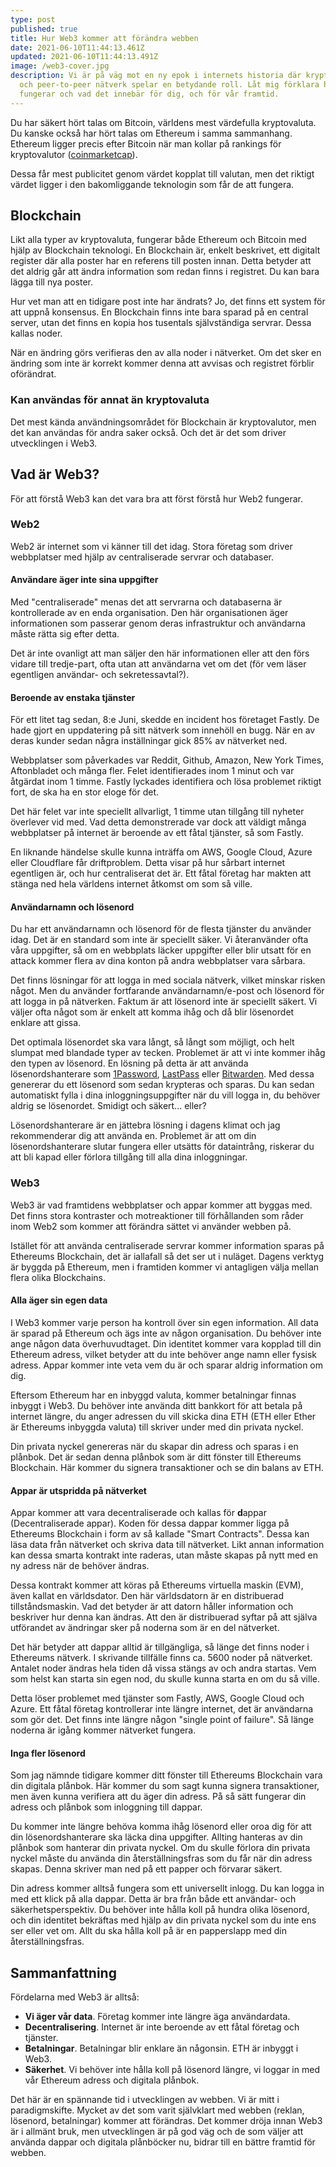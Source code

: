```yaml
---
type: post
published: true
title: Hur Web3 kommer att förändra webben
date: 2021-06-10T11:44:13.461Z
updated: 2021-06-10T11:44:13.491Z
image: /web3-cover.jpg
description: Vi är på väg mot en ny epok i internets historia där kryptovalutor
  och peer-to-peer nätverk spelar en betydande roll. Låt mig förklara hur det
  fungerar och vad det innebär för dig, och för vår framtid.
---
```

Du har säkert hört talas om Bitcoin, världens mest värdefulla kryptovaluta. Du kanske också har hört talas om Ethereum i samma sammanhang. Ethereum ligger precis efter Bitcoin när man kollar på rankings för kryptovalutor ([coinmarketcap](https://coinmarketcap.com/)).

Dessa får mest publicitet genom värdet kopplat till valutan, men det riktigt värdet ligger i den bakomliggande teknologin som får de att fungera.

## Blockchain

Likt alla typer av kryptovaluta, fungerar både Ethereum och Bitcoin med hjälp av Blockchain teknologi. En Blockchain är, enkelt beskrivet, ett digitalt register där alla poster har en referens till posten innan. Detta betyder att det aldrig går att ändra information som redan finns i registret. Du kan bara lägga till nya poster.

Hur vet man att en tidigare post inte har ändrats? Jo, det finns ett system för att uppnå konsensus. En Blockchain finns inte bara sparad på en central server, utan det finns en kopia hos tusentals självständiga servrar. Dessa kallas noder.

När en ändring görs verifieras den av alla noder i nätverket. Om det sker en ändring som inte är korrekt kommer denna att avvisas och registret förblir oförändrat.

### Kan användas för annat än kryptovaluta

Det mest kända användningsområdet för Blockchain är kryptovalutor, men det kan användas för andra saker också. Och det är det som driver utvecklingen i Web3.

## Vad är Web3?

För att förstå Web3 kan det vara bra att först förstå hur Web2 fungerar. 

### Web2

Web2 är internet som vi känner till det idag. Stora företag som driver webbplatser med hjälp av centraliserade servrar och databaser.

#### Användare äger inte sina uppgifter

Med "centraliserade" menas det att servrarna och databaserna är kontrollerade av en enda organisation. Den här organisationen äger informationen som passerar genom deras infrastruktur och användarna måste rätta sig efter detta.

Det är inte ovanligt att man säljer den här informationen eller att den förs vidare till tredje-part, ofta utan att användarna vet om det (för vem läser egentligen användar- och sekretessavtal?).

#### Beroende av enstaka tjänster

För ett litet tag sedan, 8:e Juni, skedde en incident hos företaget Fastly. De hade gjort en uppdatering på sitt nätverk som innehöll en bugg. När en av deras kunder sedan några inställningar gick 85% av nätverket ned.

Webbplatser som påverkades var Reddit, Github, Amazon, New York Times, Aftonbladet och många fler. Felet identifierades inom 1 minut och var åtgärdat inom 1 timme. Fastly lyckades identifiera och lösa problemet riktigt fort, de ska ha en stor eloge för det.

Det här felet var inte speciellt allvarligt, 1 timme utan tillgång till nyheter överlever vid med. Vad detta demonstrerade var dock att väldigt många webbplatser på internet är beroende av ett fåtal tjänster, så som Fastly.

En liknande händelse skulle kunna inträffa om AWS, Google Cloud, Azure eller Cloudflare får driftproblem. Detta visar på hur sårbart internet egentligen är, och hur centraliserat det är. Ett fåtal företag har makten att stänga ned hela världens internet åtkomst om som så ville.

#### Användarnamn och lösenord

Du har ett användarnamn och lösenord för de flesta tjänster du använder idag. Det är en standard som inte är speciellt säker. Vi återanvänder ofta våra uppgifter, så om en webbplats läcker uppgifter eller blir utsatt för en attack kommer flera av dina konton på andra webbplatser vara sårbara.

Det finns lösningar för att logga in med sociala nätverk, vilket minskar risken något. Men du använder fortfarande användarnamn/e-post och lösenord för att logga in på nätverken. Faktum är att lösenord inte är speciellt säkert. Vi väljer ofta något som är enkelt att komma ihåg och då blir lösenordet enklare att gissa.

Det optimala lösenordet ska vara långt, så långt som möjligt, och helt slumpat med blandade typer av tecken. Problemet är att vi inte kommer ihåg den typen av lösenord. En lösning på detta är att använda lösenordshanterare som [1Password](https://1password.com/), [LastPass](https://www.lastpass.com/) eller [Bitwarden](https://bitwarden.com/). Med dessa genererar du ett lösenord som sedan krypteras och sparas. Du kan sedan automatiskt fylla i dina inloggningsuppgifter när du vill logga in, du behöver aldrig se lösenordet. Smidigt och säkert... eller?

Lösenordshanterare är en jättebra lösning i dagens klimat och jag rekommenderar dig att använda en. Problemet är att om din lösenordshanterare slutar fungera eller utsätts för dataintrång, riskerar du att bli kapad eller förlora tillgång till alla dina inloggningar.

### Web3

Web3 är vad framtidens webbplatser och appar kommer att byggas med. Det finns stora kontraster och motreaktioner till förhållanden som råder inom Web2 som kommer att förändra sättet vi använder webben på.

Istället för att använda centraliserade servrar kommer information sparas på Ethereums Blockchain, det är iallafall så det ser ut i nuläget. Dagens verktyg är byggda på Ethereum, men i framtiden kommer vi antagligen välja mellan flera olika Blockchains.

#### Alla äger sin egen data

I Web3 kommer varje person ha kontroll över sin egen information. All data är sparad på Ethereum och ägs inte av någon organisation. Du behöver inte ange någon data överhuvudtaget. Din identitet kommer vara kopplad till din Ethereum adress, vilket betyder att du inte behöver ange namn eller fysisk adress. Appar kommer inte veta vem du är och sparar aldrig information om dig.

Eftersom Ethereum har en inbyggd valuta, kommer betalningar finnas inbyggt i Web3. Du behöver inte använda ditt bankkort för att betala på internet längre, du anger adressen du vill skicka dina ETH (ETH eller Ether är Ethereums inbyggda valuta) till skriver under med din privata nyckel.

Din privata nyckel genereras när du skapar din adress och sparas i en plånbok. Det är sedan denna plånbok som är ditt fönster till Ethereums Blockchain. Här kommer du signera transaktioner och se din balans av ETH.

#### Appar är utspridda på nätverket

Appar kommer att vara decentraliserade och kallas för **d**appar (Decentraliserade appar). Koden för dessa dappar kommer ligga på Ethereums Blockchain i form av så kallade "Smart Contracts". Dessa kan läsa data från nätverket och skriva data till nätverket. Likt annan information kan dessa smarta kontrakt inte raderas, utan måste skapas på nytt med en ny adress när de behöver ändras.

Dessa kontrakt kommer att köras på Ethereums virtuella maskin (EVM), även kallat en världsdator. Den här världsdatorn är en distribuerad tillståndsmaskin. Vad det betyder är att datorn håller information och beskriver hur denna kan ändras. Att den är distribuerad syftar på att själva utförandet av ändringar sker på noderna som är en del nätverket.

Det här betyder att dappar alltid är tillgängliga, så länge det finns noder i Ethereums nätverk. I skrivande tillfälle finns ca. 5600 noder på nätverket. Antalet noder ändras hela tiden då vissa stängs av och andra startas. Vem som helst kan starta sin egen nod, du skulle kunna starta en om du så ville.

Detta löser problemet med tjänster som Fastly, AWS, Google Cloud och Azure. Ett fåtal företag kontrollerar inte längre internet, det är användarna som gör det. Det finns inte längre någon "single point of failure". Så länge noderna är igång kommer nätverket fungera. 

#### Inga fler lösenord

Som jag nämnde tidigare kommer ditt fönster till Ethereums Blockchain vara din digitala plånbok. Här kommer du som sagt kunna signera transaktioner, men även kunna verifiera att du äger din adress. På så sätt fungerar din adress och plånbok som inloggning till dappar.

Du kommer inte längre behöva komma ihåg lösenord eller oroa dig för att din lösenordshanterare ska läcka dina uppgifter. Allting hanteras av din plånbok som hanterar din privata nyckel. Om du skulle förlora din privata nyckel måste du använda din återställningsfras som du får när din adress skapas. Denna skriver man ned på ett papper och förvarar säkert.

Din adress kommer alltså fungera som ett universellt inlogg. Du kan logga in med ett klick på alla dappar. Detta är bra från både ett användar- och säkerhetsperspektiv. Du behöver inte hålla koll på hundra olika lösenord, och din identitet bekräftas med hjälp av din privata nyckel som du inte ens ser eller vet om. Allt du ska hålla koll på är en papperslapp med din återställningsfras. 

## Sammanfattning

Fördelarna med Web3 är alltså:

- **Vi äger vår data**. Företag kommer inte längre äga användardata.
- **Decentralisering**. Internet är inte beroende av ett fåtal företag och tjänster.
- **Betalningar**. Betalningar blir enklare än någonsin. ETH är inbyggt i Web3.
- **Säkerhet**. Vi behöver inte hålla koll på lösenord längre, vi loggar in med vår Ethereum adress och digitala plånbok.

Det här är en spännande tid i utvecklingen av webben. Vi är mitt i paradigmskifte. Mycket av det som varit självklart med webben (reklan, lösenord, betalningar) kommer att förändras. Det kommer dröja innan Web3 är i allmänt bruk, men utvecklingen är på god väg och de som väljer att använda dappar och digitala plånböcker nu, bidrar till en bättre framtid för webben.